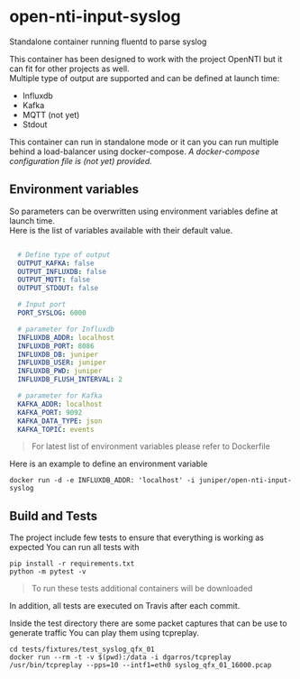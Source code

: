 # open-nti-input-syslog
Standalone container running fluentd to parse syslog

This container has been designed to work with the project OpenNTI but it can fit for other projects as well.  
Multiple type of output are supported and can be defined at launch time:
- Influxdb
- Kafka
- MQTT (not yet)
- Stdout

This container can run in standalone mode or it can you can run multiple behind a load-balancer using docker-compose.
_A docker-compose configuration file is (not yet) provided._

## Environment variables

So parameters can be overwritten using environment variables define at launch time.   
Here is the list of variables available with their default value.

```yaml

  # Define type of output
  OUTPUT_KAFKA: false
  OUTPUT_INFLUXDB: false
  OUTPUT_MQTT: false
  OUTPUT_STDOUT: false

  # Input port
  PORT_SYSLOG: 6000

  # parameter for Influxdb
  INFLUXDB_ADDR: localhost
  INFLUXDB_PORT: 8086
  INFLUXDB_DB: juniper
  INFLUXDB_USER: juniper
  INFLUXDB_PWD: juniper
  INFLUXDB_FLUSH_INTERVAL: 2

  # parameter for Kafka
  KAFKA_ADDR: localhost
  KAFKA_PORT: 9092
  KAFKA_DATA_TYPE: json
  KAFKA_TOPIC: events
```
> For latest list of environment variables please refer to Dockerfile

Here is an example to define an environment variable
```
docker run -d -e INFLUXDB_ADDR: 'localhost' -i juniper/open-nti-input-syslog
```

## Build and Tests

The project include few tests to ensure that everything is working as expected
You can run all tests with
```
pip install -r requirements.txt
python -m pytest -v
```
>To run these tests additional containers will be downloaded

In addition, all tests are executed on Travis after each commit.

Inside the test directory there are some packet captures that can be use to generate traffic
You can play them using tcpreplay.
```
cd tests/fixtures/test_syslog_qfx_01
docker run --rm -t -v $(pwd):/data -i dgarros/tcpreplay /usr/bin/tcpreplay --pps=10 --intf1=eth0 syslog_qfx_01_16000.pcap
```
